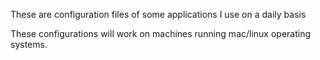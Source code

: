 These are configuration files of some applications I use on a daily basis

These configurations will work on machines running mac/linux operating systems.
